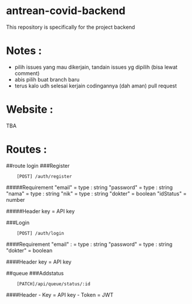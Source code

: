 # antrean-covid-backend

This repository is specifically for the project backend

# Notes :

- pilih issues yang mau dikerjain, tandain issues yg dipilih (bisa lewat comment)
- abis pilih buat branch baru
- terus kalo udh selesai kerjain codingannya (dah aman) pull request

# Website :
TBA

# Routes : 
##route login
###Register
```http
    [POST] /auth/register
```
#####Requirement
	"email" = type : string 
	"password" = type : string
	"nama" = type : string
	"nik" = type : string
	"dokter" = boolean
	"idStatus" = number
  
#####Header
    key = API key

###Login
```http
    [POST] /auth/login
```
####Requirement
    "email" :  = type : string 
	"password" = type : string
	"dokter" = boolean

####Header 
    key = API key

##queue
###Addstatus
```http
    [PATCH]/api/queue/status/:id
```

####Header
    - Key = API key
    - Token = JWT 